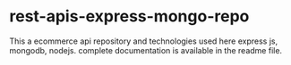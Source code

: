 # rest-apis-express-mongo-repo
This a ecommerce api repository and technologies used here express js, mongodb, nodejs. complete documentation is available in the readme file.
